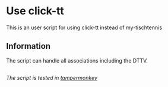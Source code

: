 # Use click-tt

This is an user script for using click-tt instead of my-tischtennis

## Information

The script can handle all associations including the DTTV.

##

*The script is tested in [tampermonkey](https://www.tampermonkey.net/)*
